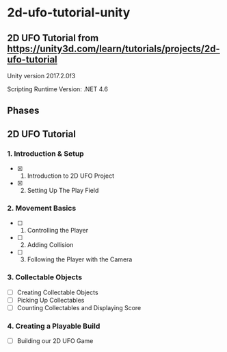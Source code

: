 # 2d-ufo-tutorial-unity

## 2D UFO Tutorial from https://unity3d.com/learn/tutorials/projects/2d-ufo-tutorial

Unity version 2017.2.0f3

Scripting Runtime Version: .NET 4.6

## Phases

## 2D UFO Tutorial

### 1. Introduction & Setup

- [x] 01. Introduction to 2D UFO Project
- [x] 02. Setting Up The Play Field

### 2. Movement Basics

- [ ] 01. Controlling the Player
- [ ] 02. Adding Collision
- [ ] 03. Following the Player with the Camera

### 3. Collectable Objects

- [ ] Creating Collectable Objects
- [ ] Picking Up Collectables
- [ ] Counting Collectables and Displaying Score

### 4. Creating a Playable Build

- [ ] Building our 2D UFO Game